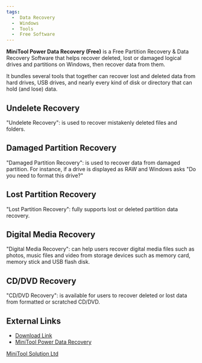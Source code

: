 ```yaml
---
tags:
  -  Data Recovery
  -  Windows
  -  Tools
  -  Free Software
---
```

**MiniTool Power Data Recovery (Free)** is a Free Partition Recovery &
Data Recovery Software that helps recover deleted, lost or damaged
logical drives and partitions on Windows, then recover data from them.

It bundles several tools that together can recover lost and deleted data
from hard drives, USB drives, and nearly every kind of disk or directory
that can hold (and lose) data.

## Undelete Recovery

"Undelete Recovery": is used to recover mistakenly deleted files and
folders.

## Damaged Partition Recovery

"Damaged Partition Recovery": is used to recover data from damaged
partition. For instance, if a drive is displayed as RAW and Windows asks
"Do you need to format this drive?"

## Lost Partition Recovery

"Lost Partition Recovery": fully supports lost or deleted partition data
recovery.

## Digital Media Recovery

"Digital Media Recovery": can help users recover digital media files
such as photos, music files and video from storage devices such as
memory card, memory stick and USB flash disk.

## CD/DVD Recovery

"CD/DVD Recovery": is available for users to recover deleted or lost
data from formatted or scratched CD/DVD.

## External Links

- [Download
  Link](http://download.cnet.com/MiniTool-Power-Data-Recovery-Free-Edition/3000-2094_4-10561431.html?part=dl-&subj=dl&tag=button)
- [MiniTool Power Data
  Recovery](http://www.minitool-partitionrecovery.com/minitool-power-data-recovery.html)

[MiniTool Solution Ltd](minitool_solution_ltd.md)

